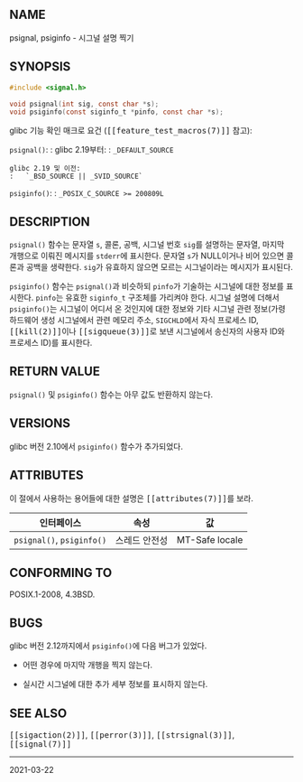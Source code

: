 ## NAME

psignal, psiginfo - 시그널 설명 찍기

## SYNOPSIS

```c
#include <signal.h>

void psignal(int sig, const char *s);
void psiginfo(const siginfo_t *pinfo, const char *s);
```

glibc 기능 확인 매크로 요건 (<tt>[[feature_test_macros(7)]]</tt> 참고):

`psignal()`:
:   glibc 2.19부터:
    :   `_DEFAULT_SOURCE`

    glibc 2.19 및 이전:
    :   `_BSD_SOURCE || _SVID_SOURCE`

`psiginfo()`:
:   `_POSIX_C_SOURCE >= 200809L`

## DESCRIPTION

`psignal()` 함수는 문자열 `s`, 콜론, 공백, 시그널 번호 `sig`를 설명하는 문자열, 마지막 개행으로 이뤄진 메시지를 `stderr`에 표시한다. 문자열 `s`가 NULL이거나 비어 있으면 콜론과 공백을 생략한다. `sig`가 유효하지 않으면 모르는 시그널이라는 메시지가 표시된다.

`psiginfo()` 함수는 `psignal()`과 비슷하되 `pinfo`가 기술하는 시그널에 대한 정보를 표시한다. `pinfo`는 유효한 `siginfo_t` 구조체를 가리켜야 한다. 시그널 설명에 더해서 `psiginfo()`는 시그널이 어디서 온 것인지에 대한 정보와 기타 시그널 관련 정보(가령 하드웨어 생성 시그널에서 관련 메모리 주소, `SIGCHLD`에서 자식 프로세스 ID, <tt>[[kill(2)]]</tt>이나 <tt>[[sigqueue(3)]]</tt>로 보낸 시그널에서 송신자의 사용자 ID와 프로세스 ID)를 표시한다.

## RETURN VALUE

`psignal()` 및 `psiginfo()` 함수는 아무 값도 반환하지 않는다.

## VERSIONS

glibc 버전 2.10에서 `psiginfo()` 함수가 추가되었다.

## ATTRIBUTES

이 절에서 사용하는 용어들에 대한 설명은 <tt>[[attributes(7)]]</tt>를 보라.

| 인터페이스 | 속성 | 값 |
| --- | --- | --- |
| `psignal()`, `psiginfo()` | 스레드 안전성 | MT-Safe locale |

## CONFORMING TO

POSIX.1-2008, 4.3BSD.

## BUGS

glibc 버전 2.12까지에서 `psiginfo()`에 다음 버그가 있었다.

* 어떤 경우에 마지막 개행을 찍지 않는다.

* 실시간 시그널에 대한 추가 세부 정보를 표시하지 않는다.

## SEE ALSO

<tt>[[sigaction(2)]]</tt>, <tt>[[perror(3)]]</tt>, <tt>[[strsignal(3)]]</tt>, <tt>[[signal(7)]]</tt>

----

2021-03-22
